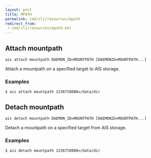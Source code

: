 ```yaml
---
layout: post
title: MPATH
permalink: cmd/cli/resources/mpath
redirect_from:
 - cmd/cli/resources/mpath.md/
---
```


## Attach mountpath

`ais attach mountpath DAEMON_ID=MOUNTPATH [DAEMONID=MOUNTPATH...]`

Attach a mountpath on a specified target to AIS storage.

### Examples

```console
$ ais attach mountpath 12367t8080=/data/dir
```

## Detach mountpath

`ais detach mountpath DAEMON_ID=MOUNTPATH [DAEMONID=MOUNTPATH...]`

Detach a mountpath on a specified target from AIS storage.

### Examples

```console
$ ais detach mountpath 12367t8080=/data/dir
```
